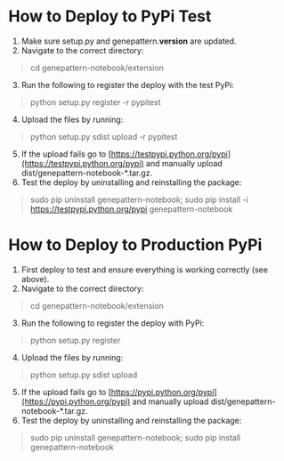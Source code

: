 # How to Deploy to PyPi Test

1. Make sure setup.py and genepattern.__version__ are updated.
2. Navigate to the correct directory:
> cd genepattern-notebook/extension
3. Run the following to register the deploy with the test PyPi:
> python setup.py register -r pypitest
4. Upload the files by running:
> python setup.py sdist upload -r pypitest
5. If the upload fails go to [https://testpypi.python.org/pypi](https://testpypi.python.org/pypi) and manually upload dist/genepattern-notebook-*.tar.gz.
6. Test the deploy by uninstalling and reinstalling the package: 
> sudo pip uninstall genepattern-notebook;
> sudo pip install -i https://testpypi.python.org/pypi genepattern-notebook

# How to Deploy to Production PyPi

1. First deploy to test and ensure everything is working correctly (see above).
2. Navigate to the correct directory:
> cd genepattern-notebook/extension
3. Run the following to register the deploy with PyPi:
> python setup.py register
4. Upload the files by running:
> python setup.py sdist upload
5. If the upload fails go to [https://pypi.python.org/pypi](https://pypi.python.org/pypi) and manually upload dist/genepattern-notebook-*.tar.gz.
6. Test the deploy by uninstalling and reinstalling the package: 
> sudo pip uninstall genepattern-notebook;
> sudo pip install genepattern-notebook